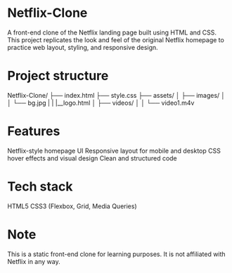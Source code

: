 # Netflix-Clone
A front-end clone of the Netflix landing page built using HTML and CSS. This project replicates the look and feel of the original Netflix homepage to practice web layout, styling, and responsive design.

# Project structure
Netflix-Clone/
├── index.html
├── style.css
├── assets/
│ ├── images/
│ │ └── bg.jpg
| | |__logo.html
│ ├── videos/
│ │ └── video1.m4v

# Features
Netflix-style homepage UI
Responsive layout for mobile and desktop
CSS hover effects and visual design 
Clean and structured code

# Tech stack
HTML5
CSS3 (Flexbox, Grid, Media Queries)

# Note 
This is a static front-end clone for learning purposes. It is not affiliated with Netflix in any way.

